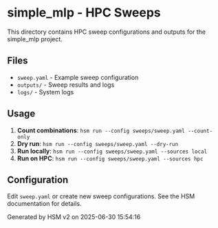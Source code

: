 # simple_mlp - HPC Sweeps

This directory contains HPC sweep configurations and outputs for the simple_mlp project.

## Files

- `sweep.yaml` - Example sweep configuration
- `outputs/` - Sweep results and logs  
- `logs/` - System logs

## Usage

1. **Count combinations**: `hsm run --config sweeps/sweep.yaml --count-only`
2. **Dry run**: `hsm run --config sweeps/sweep.yaml --dry-run`
3. **Run locally**: `hsm run --config sweeps/sweep.yaml --sources local`
4. **Run on HPC**: `hsm run --config sweeps/sweep.yaml --sources hpc`

## Configuration

Edit `sweep.yaml` or create new sweep configurations. See the HSM documentation for details.

Generated by HSM v2 on 2025-06-30 15:54:16
